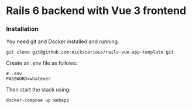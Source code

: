 # Rails 6 backend with Vue 3 frontend

### Installation

You need git and Docker installed and running.

`git clone git@github.com:nicksterious/rails-vue-app-template.git`

Create an .env file as follows:

```
# .env
PASSWORD=whatever
```

Then start the stack using:

`docker-compose up webapp`
